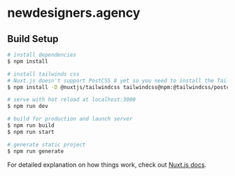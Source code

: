 # newdesigners.agency

## Build Setup

```bash
# install dependencies
$ npm install

# install tailwinds css
# Nuxt.js doesn't support PostCSS 8 yet so you need to install the Tailwind CSS v2.0 PostCSS 7 compatibility build for now as we've shown above.
$ npm install -D @nuxtjs/tailwindcss tailwindcss@npm:@tailwindcss/postcss7-compat postcss@^7 autoprefixer@^9

# serve with hot reload at localhost:3000
$ npm run dev

# build for production and launch server
$ npm run build
$ npm run start

# generate static project
$ npm run generate
```

For detailed explanation on how things work, check out [Nuxt.js docs](https://nuxtjs.org).
